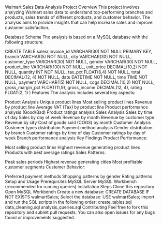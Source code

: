 Walmart Sales Data Analysis
Project Overview
This project involves analyzing Walmart sales data to understand top-performing branches and products, sales trends of different products, and customer behavior. The analysis aims to provide insights that can help increase sales and improve customer satisfaction.

Database Schema
The analysis is based on a MySQL database with the following structure:

CREATE TABLE sales(
    invoice_id VARCHAR(30) NOT NULL PRIMARY KEY,
    branch VARCHAR(5) NOT NULL,
    city VARCHAR(30) NOT NULL,
    customer_type VARCHAR(30) NOT NULL,
    gender VARCHAR(30) NOT NULL,
    product_line VARCHAR(100) NOT NULL,
    unit_price DECIMAL(10,2) NOT NULL,
    quantity INT NOT NULL,
    tax_pct FLOAT(6,4) NOT NULL,
    total DECIMAL(12, 4) NOT NULL,
    date DATETIME NOT NULL,
    time TIME NOT NULL,
    payment VARCHAR(15) NOT NULL,
    cogs DECIMAL(10,2) NOT NULL,
    gross_margin_pct FLOAT(11,9),
    gross_income DECIMAL(12, 4),
    rating FLOAT(2, 1)
)
Features
The analysis includes several key aspects:

Product Analysis
Unique product lines
Most selling product lines
Revenue by product line
Average VAT (Tax) by product line
Product performance analysis (Good/Bad)
Product ratings analysis
Sales Analysis
Sales by time of day
Sales by day of week
Revenue by month
Revenue by customer type
Revenue by city
Cost of goods sold (COGS) by month
Customer Analysis
Customer types distribution
Payment method analysis
Gender distribution by branch
Customer ratings by time of day
Customer ratings by day of week
Branch performance analysis
Key Findings
Product Performance:

Most selling product lines
Highest revenue generating product lines
Products with best average ratings
Sales Patterns:

Peak sales periods
Highest revenue generating cities
Most profitable customer segments
Customer Behavior:

Preferred payment methods
Shopping patterns by gender
Rating patterns
Setup and Usage
Prerequisites
MySQL Server
MySQL Workbench (recommended for running queries)
Installation Steps
Clone this repository
Open MySQL Workbench
Create a new database:
CREATE DATABASE IF NOT EXISTS walmartSales;
Select the database:
USE walmartSales;
Import and run the SQL scripts in the following order:
create_tables.sql
data_cleaning.sql
analysis_queries.sql
Contributing
Feel free to fork this repository and submit pull requests. You can also open issues for any bugs found or improvements suggested.
